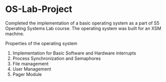 # OS-Lab-Project
Completed the implementation of a basic operating system as a part of S5 Operating Systems Lab course. The operating system was built for an XSM machine.

Properties of the operating system
 1. Implementation for Basic Software and Hardware interrupts
 2. Process Synchronization and Semaphores
 3. File management
 4. User Management
 5. Pager Module
